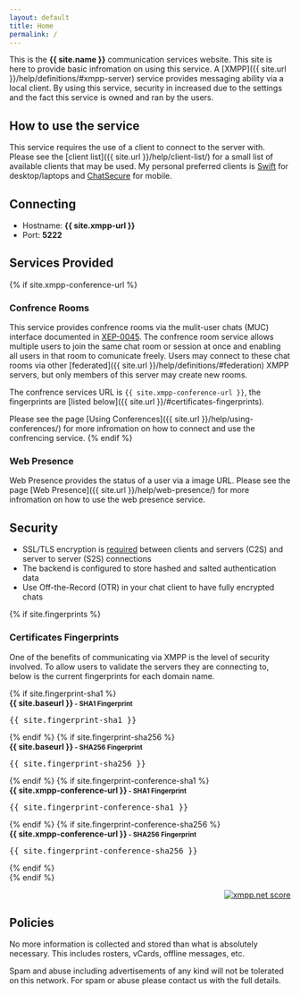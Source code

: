 ```yaml
---
layout: default
title: Home
permalink: /
---
```


This is the **{{ site.name }}** communication services website.  This site is here to provide basic infromation on using this service.  A [XMPP]({{ site.url }}/help/definitions/#xmpp-server) service provides messaging ability via a local client.  By using this service, security in increased due to the settings and the fact this service is owned and ran by the users.

## How to use the service

This service requires the use of a client to connect to the server with.  Please see the [client list]({{ site.url }}/help/client-list/) for a small list of available clients that may be used.  My personal preferred clients is [Swift](http://swift.im/) for desktop/laptops and [ChatSecure](https://guardianproject.info/apps/chatsecure/) for mobile.

## Connecting

* Hostname: <b>{{ site.xmpp-url }}</b>
* Port: <b>5222</b>

## Services Provided

{% if site.xmpp-conference-url %}
### Confrence Rooms

This service provides confrence rooms via the mulit-user chats (MUC) interface documented in [XEP-0045](http://xmpp.org/extensions/xep-0045.html).  The confrence room service allows multiple users to join the same chat room or session at once and enabling all users in that room to comunicate freely.  Users may connect to these chat rooms via other [federated]({{ site.url }}/help/definitions/#federation) XMPP servers, but only members of this server may create new rooms.

The confrence services URL is `{{ site.xmpp-conference-url }}`, the fingerprints are [listed below]({{ site.url }}/#certificates-fingerprints).

Please see the page [Using Conferences]({{ site.url }}/help/using-conferences/) for more infromation on how to connect and use the confrencing service.
{% endif %}

### Web Presence

Web Presence provides the status of a user via a image URL.  Please see the page [Web Presence]({{ site.url }}/help/web-presence/) for more infromation on how to use the web presence service.

## Security

* SSL/TLS encryption is [required](https://github.com/stpeter/manifesto/blob/master/manifesto.txt) between clients and servers (C2S) and server to server (S2S) connections
* The backend is configured to store hashed and salted authentication data
* Use Off-the-Record (OTR) in your chat client to have fully encrypted chats

{% if site.fingerprints %}
### Certificates Fingerprints

One of the benefits of communicating via XMPP is the level of security involved.  To allow users to validate the servers they are connecting to, below is the current fingerprints for each domain name.

<div id="cert-table">
{% if site.fingerprint-sha1 %}
  <div class="cert-title">
    <b>{{ site.baseurl }}<small> - SHA1 Fingerprint</small></b>
  </div>
  <div class="cert-content">
    <pre>{{ site.fingerprint-sha1 }}</pre>
  </div>
{% endif %}
{% if site.fingerprint-sha256 %}
  <div class="cert-title">
    <b>{{ site.baseurl }}<small> - SHA256 Fingerprint</small></b>
  </div>
  <div class="cert-content">
    <pre>{{ site.fingerprint-sha256 }}</pre>
  </div>
{% endif %}
{% if site.fingerprint-conference-sha1 %}
  <div class="cert-title">
    <b>{{ site.xmpp-conference-url }}<small> - SHA1 Fingerprint</small></b>
  </div>
  <div class="cert-content">
    <pre>{{ site.fingerprint-conference-sha1 }}</pre>
  </div>
{% endif %}
{% if site.fingerprint-conference-sha256 %}
  <div class="cert-title">
    <b>{{ site.xmpp-conference-url }}<small> - SHA256 Fingerprint</small></b>
  </div>
  <div class="cert-content">
    <pre>{{ site.fingerprint-conference-sha256 }}</pre>
  </div>
{% endif %}
</div> <!-- Closing cert-table id div -->
{% endif %}

<p style='text-align:right;'><a href="https://xmpp.net/result.php?domain={{ site.xmpp-url }}&amp;type=server"><img src="https://xmpp.net/badge.php?domain={{ site.xmpp-url }}" alt="xmpp.net score" /></a></p>

## Policies

No more information is collected and stored than what is absolutely necessary. This includes rosters, vCards, offline messages, etc.

Spam and abuse including advertisements of any kind will not be tolerated on this network. For spam or abuse please contact us with the full details.
